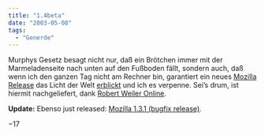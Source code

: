 ```yaml
---
title: "1.4beta"
date: "2003-05-08"
tags:
  - "Generde"
---
```


Murphys Gesetz besagt nicht nur, daß ein Brötchen immer mit der Marmeladenseite nach unten auf den Fußboden fällt, sondern auch, daß wenn ich den ganzen Tag nicht am Rechner bin, garantiert ein neues [Mozilla Release](http://mozilla.org/releases/mozilla1.4b/ "Mozilla 1.4beta Release Notes") das Licht der Welt [erblickt](http://mozilla.org/releases/ "Download Mozilla 1.4beta now") und ich es verpenne. Sei’s drum, ist hiermit nachgeliefert, dank [Robert Weiler Online](http://rw.fuq-u.org/?action=see&id=1053).

**Update:** Ebenso just released: [Mozilla 1.3.1 (bugfix release)](http://www.mozilla.org/releases/mozilla1.3.1/ "Mozilla 1.3.1 Release Notes").

−17
